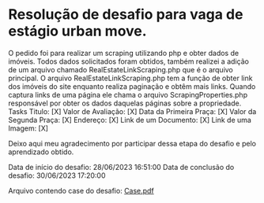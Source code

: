 # Resolução de desafio para vaga de estágio urban move.

O pedido foi para realizar um scraping utilizando php e obter dados de imóveis. Todos dados solicitados foram obtidos, também realizei a adição de um arquivo chamado RealEstateLinkScraping.php que é o arquivo principal. 
O arquivo RealEstateLinkScraping.php tem a função de obter link dos imóveis do site enquanto realiza paginação e obtêm mais links. Quando captura links de uma página ele chama o arquivo ScrapingProperties.php responsável por obter os dados daquelas páginas sobre a propriedade. 
Tasks
      Titulo: [X]
      Valor de Avaliação: [X]
      Data da Primeira Praça: [X]
      Valor da Segunda Praça: [X]
      Endereço: [X]
      Link de um Documento: [X]
      Link de uma Imagem: [X]

Deixo aqui meu agradecimento por participar dessa etapa do desafio e pelo aprendizado obtido.

Data de início do desafio: 28/06/2023 16:51:00 
Data de conclusão do desafio: 30/06/2023 17:20:00 

Arquivo contendo case do desafio: [Case.pdf](https://github.com/luiz-gabriel/desafios/files/11920970/Case.pdf)

